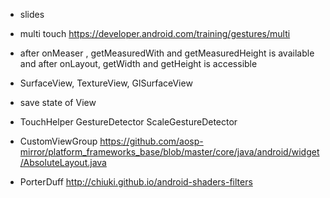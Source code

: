 - slides

- multi touch
	https://developer.android.com/training/gestures/multi

- after onMeaser , getMeasuredWith and getMeasuredHeight is available
and after onLayout, getWidth and getHeight is accessible

- SurfaceView, TextureView, GlSurfaceView

- save state of View

- TouchHelper
	GestureDetector
	ScaleGestureDetector

- CustomViewGroup
	https://github.com/aosp-mirror/platform_frameworks_base/blob/master/core/java/android/widget/AbsoluteLayout.java

- PorterDuff
	http://chiuki.github.io/android-shaders-filters
